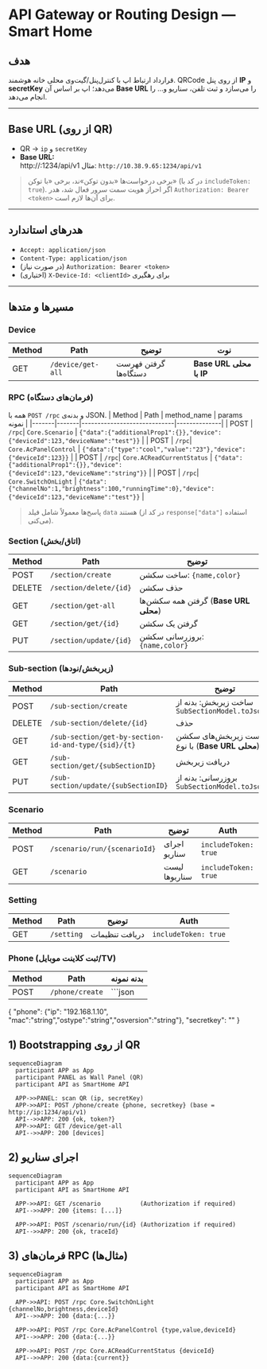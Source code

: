 # API Gateway or Routing Design — Smart Home

## هدف
قرارداد ارتباط اپ با کنترل‌پنل/گیت‌وی محلی خانه هوشمند. QRCode از روی پنل **IP** و **secretKey** می‌دهد؛ اپ بر اساس آن **Base URL** را می‌سازد و ثبت تلفن، سناریو و… را انجام می‌دهد.

---

## Base URL (از روی QR)
- QR → `ip` و `secretKey`
- **Base URL:**  
http://<ip>:1234/api/v1
مثال: `http://10.38.9.65:1234/api/v1`

> برخی درخواست‌ها «بدون توکن»‌ند، برخی «با توکن» (در کد با `includeToken: true`). اگر احراز هویت سمت سرور فعال شد، هدر `Authorization: Bearer <token>` برای آن‌ها لازم است.

---

## هدرهای استاندارد
- `Accept: application/json`
- `Content-Type: application/json`
- (در صورت نیاز) `Authorization: Bearer <token>`
- (اختیاری) `X-Device-Id: <clientId>` برای رهگیری

---

## مسیرها و متدها

### Device
| Method | Path             | توضیح | نوت |
|-------|------------------|------|-----|
| GET   | `/device/get-all`| گرفتن فهرست دستگاه‌ها | **Base URL محلی با IP** |

### RPC (فرمان‌های دستگاه)
همه با `POST /rpc` و بدنه‌ی JSON.
| Method | Path  | method_name                 | params نمونه |
|-------|-------|-----------------------------|--------------|
| POST  | `/rpc`| `Core.Scenario`             | `{"data":{"additionalProp1":{}},"device":{"deviceId":123,"deviceName":"test"}}` |
| POST  | `/rpc`| `Core.AcPanelControl`       | `{"data":{"type":"cool","value":"23"},"device":{"deviceId":123}}` |
| POST  | `/rpc`| `Core.ACReadCurrentStatus`  | `{"data":{"additionalProp1":{}},"device":{"deviceId":123,"deviceName":"string"}}` |
| POST  | `/rpc`| `Core.SwitchOnLight`        | `{"data":{"channelNo":1,"brightness":100,"runningTime":0},"device":{"deviceId":123,"deviceName":"test"}}` |

> پاسخ‌ها معمولاً شامل فیلد `data` هستند (در کد از `response["data"]` استفاده می‌کنی).

### Section (اتاق/بخش)
| Method | Path                       | توضیح |
|-------|----------------------------|------|
| POST  | `/section/create`          | ساخت سکشن: `{name,color}` |
| DELETE| `/section/delete/{id}`     | حذف سکشن |
| GET   | `/section/get-all`         | گرفتن همه سکشن‌ها (**Base URL محلی**) |
| GET   | `/section/get/{id}`        | گرفتن یک سکشن |
| PUT   | `/section/update/{id}`     | بروزرسانی سکشن: `{name,color}` |

### Sub-section (زیر‌بخش/نودها)
| Method | Path                                                | توضیح |
|-------|-----------------------------------------------------|------|
| POST  | `/sub-section/create`                               | ساخت زیر‌بخش: بدنه از `SubSectionModel.toJson()` |
| DELETE| `/sub-section/delete/{id}`                          | حذف |
| GET   | `/sub-section/get-by-section-id-and-type/{sid}/{t}`| فهرست زیر‌بخش‌های سکشن با نوع (**Base URL محلی**) |
| GET   | `/sub-section/get/{subSectionID}`                   | دریافت زیر‌بخش |
| PUT   | `/sub-section/update/{subSectionID}`                | بروزرسانی: بدنه از `SubSectionModel.toJson()` |

### Scenario
| Method | Path                       | توضیح | Auth |
|-------|----------------------------|------|------|
| POST  | `/scenario/run/{scenarioId}` | اجرای سناریو | `includeToken: true` |
| GET   | `/scenario`                | لیست سناریوها | `includeToken: true` |

### Setting
| Method | Path        | توضیح | Auth |
|-------|-------------|------|------|
| GET   | `/setting`  | دریافت تنظیمات | `includeToken: true` |

### Phone (ثبت کلاینت موبایل/TV)
| Method | Path           | بدنه نمونه |
|-------|----------------|-----------|
| POST  | `/phone/create`| ```json
{
"phone": {"ip": "192.168.1.10", "mac":"string","ostype":"string","osversion":"string"},
"secretkey": "<from-QR>"
}

## 1) Bootstrapping از روی QR

```mermaid
sequenceDiagram
  participant APP as App
  participant PANEL as Wall Panel (QR)
  participant API as SmartHome API

  APP->>PANEL: scan QR (ip, secretKey)
  APP->>API: POST /phone/create {phone, secretkey} (base = http://ip:1234/api/v1)
  API-->>APP: 200 {ok, token?}
  APP->>API: GET /device/get-all
  API-->>APP: 200 [devices]
```

## 2) اجرای سناریو
```mermaid
sequenceDiagram
  participant APP as App
  participant API as SmartHome API

  APP->>API: GET /scenario           (Authorization if required)
  API-->>APP: 200 {items: [...]}

  APP->>API: POST /scenario/run/{id} (Authorization if required)
  API-->>APP: 200 {ok, traceId}
```

## 3) فرمان‌های RPC (مثال‌ها)
```mermaid
sequenceDiagram
  participant APP as App
  participant API as SmartHome API

  APP->>API: POST /rpc Core.SwitchOnLight {channelNo,brightness,deviceId}
  API-->>APP: 200 {data:{...}}

  APP->>API: POST /rpc Core.AcPanelControl {type,value,deviceId}
  API-->>APP: 200 {data:{...}}

  APP->>API: POST /rpc Core.ACReadCurrentStatus {deviceId}
  API-->>APP: 200 {data:{current}}
```

